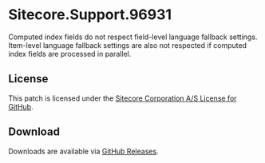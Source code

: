 # Sitecore.Support.96931
Computed index fields do not respect field-level language fallback settings.
Item-level language fallback settings are also not respected if computed index fields are processed in parallel.

## License  
This patch is licensed under the [Sitecore Corporation A/S License for GitHub](https://github.com/sitecoresupport/Sitecore.Support.96931/blob/master/LICENSE).  

## Download  
Downloads are available via [GitHub Releases](https://github.com/sitecoresupport/Sitecore.Support.96931/releases).  
